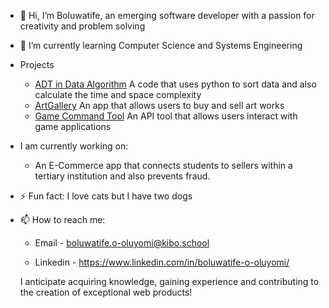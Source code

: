 - 👋 Hi, I’m Boluwatife, an emerging software developer with a passion for creativity and problem solving
- 🌱 I’m currently learning Computer Science and Systems Engineering
- Projects
  - [ADT in Data Algorithm](https://github.com/kibo-dsa-jan-24/dsa-assignment2-tifee13.git) <h>A code that uses python to sort data and also calculate the time and space complexity <h/>
  - [ArtGallery](https://github.com/kibo-web-dev-fundamentals-july-23/wdf-jul-23-final-project-wdf-men-i-trust-1.git) <h>An app that allows users to buy and sell art works<h/>
  - [Game Command Tool](https://github.com/kibo-programming-2-oct-23/prog2-final-project-competition-cli-tifee13.git) <h>An API tool that allows users interact with game applications<h/>
- I am currently working on:
  - An E-Commerce app that connects students to sellers within a tertiary institution and also prevents fraud.
    
- ⚡ Fun fact: I love cats but I have two dogs
  
- 📫 How to reach me:
  
  - Email - boluwatife.o-oluyomi@kibo.school
  
  - Linkedin  -  https://www.linkedin.com/in/boluwatife-o-oluyomi/  
    


  I anticipate acquiring knowledge, gaining experience and contributing to the creation of exceptional web products!
